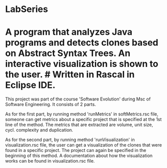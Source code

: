 # LabSeries
# A program that analyzes Java programs and detects clones based on Abstract Syntax Trees. An interactive visualization is shown to the user. # Written in Rascal in Eclipse IDE.

This project was part of the course 'Software Evolution' during Msc of Software Engineering. It consists of 2 parts.

As for the first part, by running method 'runMetrics' in softMetrics.rsc file, someone can get metrics about a specific
project that is specified at the 1st line of the method. The metrics that are extracted are volume, unit size, cycl. complexity
and duplication.

As for the second part, by running method 'runVisualization' in visualization.rsc file, the user can get a visualization of the
clones that were found in a specific project. The project can again be specified in the beginning of this method. A documentation
about how the visualization works can be found in visualization.rsc file.
